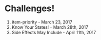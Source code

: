 # Challenges!

1. item-priority - March 23, 2017
1. Know Your States! - March 28th, 2017
1. Side Effects May Include - April 11th, 2017
